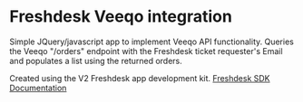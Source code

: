 # Freshdesk Veeqo integration

Simple JQuery/javascript app to implement Veeqo API functionality.
Queries the Veeqo "/orders" endpoint with the Freshdesk ticket requester's Email and populates a list using the returned orders.

Created using the V2 Freshdesk app development kit.
[Freshdesk SDK Documentation](https://developers.freshdesk.com/v2/docs/quick-start/)
